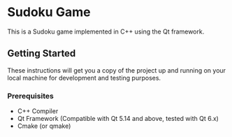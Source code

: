 # Sudoku Game

This is a Sudoku game implemented in C++ using the Qt framework.

## Getting Started

These instructions will get you a copy of the project up and running on your local machine for development and testing purposes.

### Prerequisites

- C++ Compiler
- Qt Framework (Compatible with Qt 5.14 and above, tested with Qt 6.x)
- Cmake (or qmake)